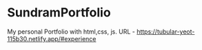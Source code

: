 # SundramPortfolio
My personal Portfolio with html,css, js.
URL -  https://tubular-yeot-115b30.netlify.app/#experience
